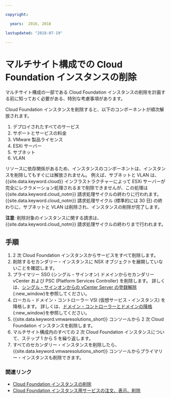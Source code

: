 ```yaml
---

copyright:

  years:  2016, 2018

lastupdated: "2018-07-19"

---
```


# マルチサイト構成での Cloud Foundation インスタンスの削除

マルチサイト構成の一部である Cloud Foundation インスタンスの削除を計画する前に知っておく必要がある、特別な考慮事項があります。

Cloud Foundation インスタンスを削除すると、以下のコンポーネントが順次解放されます。
1. デプロイされたすべてのサービス
2. サポートとサービスの料金
3. VMware 製品ライセンス
4. ESXi サーバー
5. サブネット
6. VLAN

リソースに依存関係があるため、インスタンスのコンポーネントは、インスタンスを削除してもすぐには解放されません。 例えば、サブネットと VLAN は、{{site.data.keyword.cloud}} インフラストラクチャーによって ESXi サーバーが完全にレクラメーション処理されるまで削除できませんが、この処理は {{site.data.keyword.cloud_notm}} 請求処理サイクルの終わりに行われます。 {{site.data.keyword.cloud_notm}} 請求処理サイクル (標準的には 30 日) の終わりに、サブネットと VLAN は削除され、インスタンスの削除が完了します。

**注意**: 削除対象のインスタンスに関する請求は、{{site.data.keyword.cloud_notm}} 請求処理サイクルの終わりまで行われます。

## 手順

1. 2 次 Cloud Foundation インスタンスからサービスをすべて削除します。
2. 削除するセカンダリー・インスタンスに NSX オブジェクトを展開していないことを確認します。
3. プライマリー SSO (シングル・サインオン) ドメインからセカンダリー vCenter および PSC (Platform Services Controller) を削除します。 詳しくは、[シングル・サインオンからの vCenter Server の登録解除](https://kb.vmware.com/selfservice/microsites/search.do?language=en_US&cmd=displayKC&externalId=2106736){:new_window}を参照してください。
4. ローカル・ドメイン・コントローラー VSI (仮想サービス・インスタンス) を降格します。 詳しくは、[ドメイン・コントローラーとドメインの降格](https://technet.microsoft.com/en-us/windows-server-docs/identity/ad-ds/deploy/demoting-domain-controllers-and-domains--level-200-){:new_window}を参照してください。
5. {{site.data.keyword.vmwaresolutions_short}} コンソールから 2 次 Cloud Foundation インスタンスを削除します。
6. マルチサイト構成内のすべての 2 次 Cloud Foundation インスタンスについて、ステップ 1 から 5 を繰り返します。
7. すべてのセカンダリー・インスタンスを削除したら、{{site.data.keyword.vmwaresolutions_short}} コンソールからプライマリー・インスタンスも削除できます。

### 関連リンク

* [Cloud Foundation インスタンスの削除](sd_deletinginstance.html)
* [Cloud Foundation インスタンス用サービスの注文、表示、削除](sd_addingremovingservices.html)
